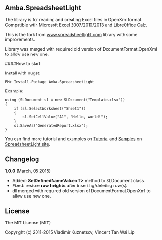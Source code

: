 ## Amba.SpreadsheetLight

The library is for reading and creating Excel files in OpenXml format.
Compatible wtih Microsoft Excel 2007/2010/2013 and LibreOffice Calc.

This is the fork from www.spreadsheetlight.com library with some improvements.

Library was merged with required old version of DocumentFormat.OpenXml to allow use new one.



####How to start
    
Install with nuget:

    PM> Install-Package Amba.SpreadsheetLight

Example:

    using (SLDocument sl = new SLDocument("Template.xlsx"))
    {
        if (sl.SelectWorksheet("Sheet1"))
        {
            sl.SetCellValue("A1", "Hello, world!");
        }
        sl.SaveAs("GeneratedReport.xlsx");
    }

You can find more tutorial and examples on [Tutorial](http://spreadsheetlight.com/tutorial/) and [Samples](http://spreadsheetlight.com/sample-code/) on [SpreadsheetLight site](www.spreadsheetlight.com).

## Changelog

**1.0.0** (March, 05 2015)

* Added: **SetDefinedNameValue&lt;T&gt;** method to SLDocument class.
* Fixed: restore **row heights** after inserting/deleting row(s).
* dll merged with required old version of DocumentFormat.OpenXml to allow use new one.

## License

The MIT License (MIT)

Copyright (c) 2011-2015 Vladimir Kuznetsov, Vincent Tan Wai Lip

